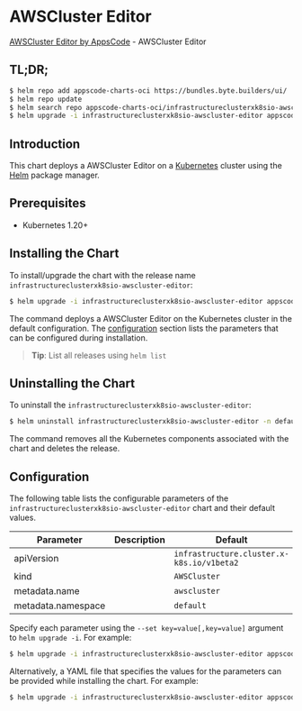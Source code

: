 # AWSCluster Editor

[AWSCluster Editor by AppsCode](https://appscode.com) - AWSCluster Editor

## TL;DR;

```bash
$ helm repo add appscode-charts-oci https://bundles.byte.builders/ui/
$ helm repo update
$ helm search repo appscode-charts-oci/infrastructureclusterxk8sio-awscluster-editor --version=v0.8.0
$ helm upgrade -i infrastructureclusterxk8sio-awscluster-editor appscode-charts-oci/infrastructureclusterxk8sio-awscluster-editor -n default --create-namespace --version=v0.8.0
```

## Introduction

This chart deploys a AWSCluster Editor on a [Kubernetes](http://kubernetes.io) cluster using the [Helm](https://helm.sh) package manager.

## Prerequisites

- Kubernetes 1.20+

## Installing the Chart

To install/upgrade the chart with the release name `infrastructureclusterxk8sio-awscluster-editor`:

```bash
$ helm upgrade -i infrastructureclusterxk8sio-awscluster-editor appscode-charts-oci/infrastructureclusterxk8sio-awscluster-editor -n default --create-namespace --version=v0.8.0
```

The command deploys a AWSCluster Editor on the Kubernetes cluster in the default configuration. The [configuration](#configuration) section lists the parameters that can be configured during installation.

> **Tip**: List all releases using `helm list`

## Uninstalling the Chart

To uninstall the `infrastructureclusterxk8sio-awscluster-editor`:

```bash
$ helm uninstall infrastructureclusterxk8sio-awscluster-editor -n default
```

The command removes all the Kubernetes components associated with the chart and deletes the release.

## Configuration

The following table lists the configurable parameters of the `infrastructureclusterxk8sio-awscluster-editor` chart and their default values.

|     Parameter      | Description |                       Default                        |
|--------------------|-------------|------------------------------------------------------|
| apiVersion         |             | <code>infrastructure.cluster.x-k8s.io/v1beta2</code> |
| kind               |             | <code>AWSCluster</code>                              |
| metadata.name      |             | <code>awscluster</code>                              |
| metadata.namespace |             | <code>default</code>                                 |


Specify each parameter using the `--set key=value[,key=value]` argument to `helm upgrade -i`. For example:

```bash
$ helm upgrade -i infrastructureclusterxk8sio-awscluster-editor appscode-charts-oci/infrastructureclusterxk8sio-awscluster-editor -n default --create-namespace --version=v0.8.0 --set apiVersion=infrastructure.cluster.x-k8s.io/v1beta2
```

Alternatively, a YAML file that specifies the values for the parameters can be provided while
installing the chart. For example:

```bash
$ helm upgrade -i infrastructureclusterxk8sio-awscluster-editor appscode-charts-oci/infrastructureclusterxk8sio-awscluster-editor -n default --create-namespace --version=v0.8.0 --values values.yaml
```
